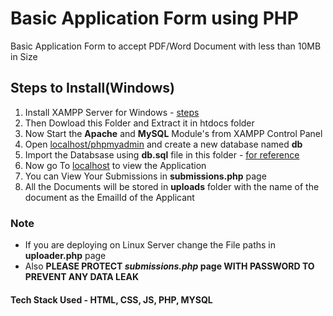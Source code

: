 # Basic Application Form using PHP
Basic Application Form to accept PDF/Word Document with less than 10MB in Size

## Steps to Install(Windows)
1) Install XAMPP Server for Windows - [steps](https://www.wikihow.com/Install-XAMPP-for-Windows)
2) Then Dowload this Folder and Extract it in htdocs folder
3) Now Start the **Apache** and **MySQL** Module's from XAMPP Control Panel
4) Open [localhost/phpmyadmin](http://localhost/phpmyadmin/) and create a new database named **db**
5) Import the Databsase using **db.sql** file in this folder - [for reference](https://stackoverflow.com/a/13956153)
6) Now go To [localhost](http://localhost) to view the Application
7) You can View Your Submissions in **submissions.php** page
8) All the Documents will be stored in **uploads** folder with the name of the document as the EmailId of the Applicant


### Note
* If you are deploying on Linux Server change the File paths in **uploader.php** page
* Also **PLEASE PROTECT *submissions.php* page WITH PASSWORD TO PREVENT ANY DATA LEAK**

#### Tech Stack Used - HTML, CSS, JS, PHP, MYSQL
